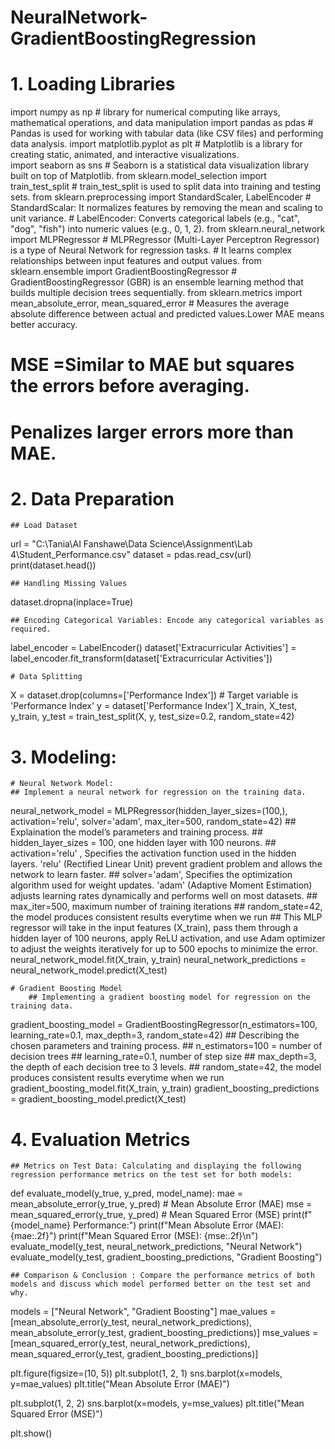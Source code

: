 # NeuralNetwork-GradientBoostingRegression


# 1. Loading Libraries
import numpy as np                                                  # library for numerical computing like arrays, mathematical operations, and data manipulation
import pandas as pdas                                               # Pandas is used for working with tabular data (like CSV files) and performing data analysis.
import matplotlib.pyplot as plt                                     # Matplotlib is a library for creating static, animated, and interactive visualizations.    
import seaborn as sns                                               # Seaborn is a statistical data visualization library built on top of Matplotlib.
from sklearn.model_selection import train_test_split                # train_test_split is used to split data into training and testing sets.
from sklearn.preprocessing import StandardScaler, LabelEncoder      # StandardScalar: It normalizes features by removing the mean and scaling to unit variance. 
                                                                    # LabelEncoder: Converts categorical labels (e.g., "cat", "dog", "fish") into numeric values (e.g., 0, 1, 2).
from sklearn.neural_network import MLPRegressor                     # MLPRegressor (Multi-Layer Perceptron Regressor) is a type of Neural Network for regression tasks.
                                                                    # It learns complex relationships between input features and output values.
from sklearn.ensemble import GradientBoostingRegressor              # GradientBoostingRegressor (GBR) is an ensemble learning method that builds multiple decision trees sequentially. 
from sklearn.metrics import mean_absolute_error, mean_squared_error # Measures the average absolute difference between actual and predicted values.Lower MAE means better accuracy.
# MSE =Similar to MAE but squares the errors before averaging.
# Penalizes larger errors more than MAE.


# 2. Data Preparation
    ## Load Dataset 
url = "C:\Tania\AI Fanshawe\Data Science\Assignment\Lab 4\Student_Performance.csv"
dataset = pdas.read_csv(url)
print(dataset.head())

    ## Handling Missing Values
dataset.dropna(inplace=True)

    ## Encoding Categorical Variables: Encode any categorical variables as required.
label_encoder = LabelEncoder()
dataset['Extracurricular Activities'] = label_encoder.fit_transform(dataset['Extracurricular Activities'])

    # Data Splitting
X = dataset.drop(columns=['Performance Index'])  # Target variable is 'Performance Index'
y = dataset['Performance Index']
X_train, X_test, y_train, y_test = train_test_split(X, y, test_size=0.2, random_state=42)

# 3. Modeling:  
    # Neural Network Model: 
    ## Implement a neural network for regression on the training data.
neural_network_model = MLPRegressor(hidden_layer_sizes=(100,), activation='relu', solver='adam', max_iter=500, random_state=42)
    ## Explaination the model’s parameters and training process.
        ## hidden_layer_sizes = 100, one hidden layer with 100 neurons.
        ## activation='relu' , Specifies the activation function used in the hidden layers. 'relu' (Rectified Linear Unit) prevent gradient problem and allows the network to learn faster.
        ## solver='adam', Specifies the optimization algorithm used for weight updates. 'adam' (Adaptive Moment Estimation) adjusts learning rates dynamically and performs well on most datasets.
        ## max_iter=500, maximum number of training iterations 
        ## random_state=42, the model produces consistent results everytime when we run
        ## This MLP regressor will take in the input features (X_train), pass them through a hidden layer of 100 neurons, apply ReLU activation, and use Adam optimizer to adjust the weights iteratively for up to 500 epochs to minimize the error.    
neural_network_model.fit(X_train, y_train)
neural_network_predictions = neural_network_model.predict(X_test)
 
    # Gradient Boosting Model
        ## Implementing a gradient boosting model for regression on the training data. 
gradient_boosting_model = GradientBoostingRegressor(n_estimators=100, learning_rate=0.1, max_depth=3, random_state=42)
        ## Describing the chosen parameters and training process.
            ## n_estimators=100 = number of decision trees
            ## learning_rate=0.1, number of step size 
            ## max_depth=3,  the depth of each decision tree to 3 levels.
            ## random_state=42, the model produces consistent results everytime when we run
gradient_boosting_model.fit(X_train, y_train)
gradient_boosting_predictions = gradient_boosting_model.predict(X_test)

# 4. Evaluation Metrics
    ## Metrics on Test Data: Calculating and displaying the following regression performance metrics on the test set for both models: 
def evaluate_model(y_true, y_pred, model_name):
    mae = mean_absolute_error(y_true, y_pred)   # Mean Absolute Error (MAE)
    mse = mean_squared_error(y_true, y_pred)    # Mean Squared Error (MSE)
    print(f"{model_name} Performance:")
    print(f"Mean Absolute Error (MAE): {mae:.2f}")
    print(f"Mean Squared Error (MSE): {mse:.2f}\n") 
evaluate_model(y_test, neural_network_predictions, "Neural Network")
evaluate_model(y_test, gradient_boosting_predictions, "Gradient Boosting")

    ## Comparison & Conclusion : Compare the performance metrics of both models and discuss which model performed better on the test set and why. 
models = ["Neural Network", "Gradient Boosting"]
mae_values = [mean_absolute_error(y_test, neural_network_predictions), mean_absolute_error(y_test, gradient_boosting_predictions)]
mse_values = [mean_squared_error(y_test, neural_network_predictions), mean_squared_error(y_test, gradient_boosting_predictions)]

plt.figure(figsize=(10, 5))
plt.subplot(1, 2, 1)
sns.barplot(x=models, y=mae_values)
plt.title("Mean Absolute Error (MAE)")

plt.subplot(1, 2, 2)
sns.barplot(x=models, y=mse_values)
plt.title("Mean Squared Error (MSE)")

plt.show()

 

